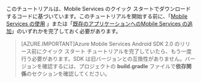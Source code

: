 このチュートリアルは、Mobile Services のクイック スタートでダウンロードするコードに基づいています。このチュートリアルを開始する前に、「[Mobile Services の使用](../articles/mobile-services-android-get-started.md) 」または「[既存のアプリケーションへのMobile Services の追加](../articles/mobile-services-android-get-started-data.md)」のいずれかを完了しておく必要があります。

> [AZURE.IMPORTANT]Azure Mobile Services Android SDK 2.0 のリリース前にクイック スタート チュートリアルを完了していたら、もう一度行う必要があります。SDK は旧バージョンとの互換性がありません。バージョンを確認するには、プロジェクトの **build.gradle** ファイルで**依存関係**のセクションを確認してください。


<!-- URLs. 
[Mobile Services の使用]: ../articles/mobile-services-android-get-started.md
[既存のアプリケーションへのMobile Services の追加]: ../articles/mobile-services-android-get-started-data.md
-->

<!----HONumber=Oct15_HO3-->
